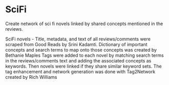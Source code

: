 # SciFi
Create network of sci fi novels linked by shared concepts mentioned in the reviews.  

SciFi novels - Title, metadata, and text of all reviews/comments were scraped from Good Reads by Srini Kadamti.
Dictionary of important concepts and search terms to map onto those concepts was created by Bethanie Maples
Tags were added to each novel by matching search terms in the reviews/comments text and adding the associated concepts as keywords. Then novels were linked if they share similar keyword sets. The tag enhancement and network generation was done with Tag2Network created by Rich Williams
